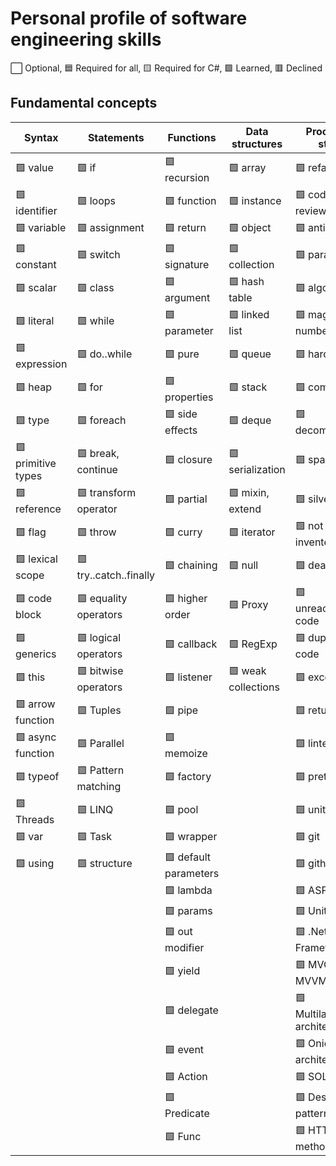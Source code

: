 # Personal profile of software engineering skills

⬜ Optional, 🟦 Required for all, 🟨 Required for С#, 🟩 Learned, 🟥 Declined

## Fundamental concepts

| Syntax               | Statements            | Functions             | Data structures     | Process & style      |
|----------------------|-----------------------|-----------------------|---------------------|----------------------|
| 🟩 value             | 🟩 if                 | 🟩 recursion          | 🟩 array            | 🟩 refactoring       |
| 🟩 identifier        | 🟩 loops              | 🟩 function           | 🟩 instance         | 🟩 code review       |
| 🟩 variable          | 🟩 assignment         | 🟩 return             | 🟩 object           | 🟩 antipatterns      |
| 🟩 constant          | 🟩 switch             | 🟩 signature          | 🟩 collection       | 🟩 paradigm          |
| 🟩 scalar            | 🟩 class              | 🟩 argument           | 🟩 hash table       | 🟩 algorithm         |
| 🟩 literal           | 🟩 while              | 🟩 parameter          | 🟩 linked list      | 🟩 magic numbers     |
| 🟩 expression        | 🟩 do..while          | 🟩 pure               | 🟩 queue            | 🟩 hardcode          |
| 🟩 heap              | 🟩 for                | 🟩 properties         | 🟩 stack            | 🟩 complexity        |
| 🟩 type              | 🟩 foreach            | 🟩 side effects       | 🟩 deque            | 🟩 decomposition     |
| 🟩 primitive types   | 🟩 break, continue    | 🟩 closure            | 🟩 serialization    | 🟩 spaghetti         |
| 🟩 reference         | 🟩 transform operator | 🟩 partial            | 🟩 mixin, extend    | 🟩 silver bullet     |
| 🟩 flag              | 🟩 throw              | 🟩 curry              | 🟩 iterator         | 🟩 not invented here |
| 🟩 lexical scope     | 🟩 try..catch..finally| 🟩 chaining           | 🟩 null             | 🟩 dead code         |
| 🟩 code block        | 🟩 equality operators | 🟩 higher order       | 🟩 Proxy            | 🟩 unreachable code  |
| 🟩 generics          | 🟩 logical operators  | 🟩 callback           | 🟩 RegExp           | 🟩 duplicate code    |
| 🟩 this              | 🟩 bitwise operators  | 🟩 listener           | 🟩 weak collections | 🟩 exception         |
| 🟩 arrow function    | 🟩 Tuples             | 🟩 pipe               |                     | 🟩 return early      |
| 🟩 async function    | 🟩 Parallel           | 🟩 memoize            |                     | 🟩 linter            |
| 🟩 typeof            | 🟩 Pattern matching   | 🟩 factory            |                     | 🟩 prettier          |
| 🟩 Threads           | 🟩 LINQ               | 🟩 pool               |                     | 🟩 unittest          |
| 🟩 var               | 🟩 Task               | 🟩 wrapper            |                     | 🟩 git               |
| 🟩 using             | 🟩 structure          | 🟩 default parameters |                     | 🟩 github            |
|                      |                       | 🟩 lambda             |                     | 🟩 ASP.NET           |
|                      |                       | 🟩 params             |                     | 🟩 Unit testing      |
|                      |                       | 🟩 out modifier       |                     | 🟩 .Net Entity Framework|
|                      |                       | 🟩 yield              |                     | 🟩 MVC (MVP, MVVM)      |
|                      |                       | 🟩 delegate           |                     | 🟩 Multilayered architecture|
|                      |                       | 🟩 event              |                     | 🟩 Onion architecture|
|                      |                       | 🟩 Action             |                     | 🟩 SOLID       |
|                      |                       | 🟩 Predicate          |                     | 🟩 Design patterns    |
|                      |                       | 🟩 Func               |                     | 🟩 HTTP methods         |
